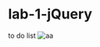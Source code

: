 # lab-1-jQuery
to do list
![aa](https://user-images.githubusercontent.com/99945435/211870465-85ba544d-9107-4256-9189-538afffcf00f.gif)
